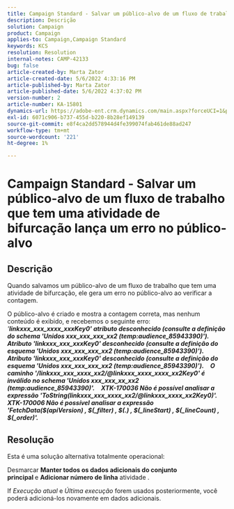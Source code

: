 ```yaml
---
title: Campaign Standard - Salvar um público-alvo de um fluxo de trabalho que tem uma atividade de bifurcação lança um erro no público-alvo
description: Descrição
solution: Campaign
product: Campaign
applies-to: Campaign,Campaign Standard
keywords: KCS
resolution: Resolution
internal-notes: CAMP-42133
bug: false
article-created-by: Marta Zator
article-created-date: 5/6/2022 4:33:16 PM
article-published-by: Marta Zator
article-published-date: 5/6/2022 4:37:02 PM
version-number: 2
article-number: KA-15801
dynamics-url: https://adobe-ent.crm.dynamics.com/main.aspx?forceUCI=1&pagetype=entityrecord&etn=knowledgearticle&id=286a3538-5acd-ec11-a7b5-6045bd00dbbc
exl-id: 6071c906-b737-455d-b220-8b28ef149139
source-git-commit: e8f4ca2dd578944d4fe399074fab461de88ad247
workflow-type: tm+mt
source-wordcount: '221'
ht-degree: 1%

---
```


# Campaign Standard - Salvar um público-alvo de um fluxo de trabalho que tem uma atividade de bifurcação lança um erro no público-alvo

## Descrição


Quando salvamos um público-alvo de um fluxo de trabalho que tem uma atividade de bifurcação, ele gera um erro no público-alvo ao verificar a contagem.

O público-alvo é criado e mostra a contagem correta, mas nenhum conteúdo é exibido, e recebemos o seguinte erro:
 
*&#39;<b>linkxxx_xxx_xxxx_xxxKey0&#39; atributo desconhecido (consulte a definição do schema &#39;Unidos xxx_xxx_xxx_xx2 (temp:audience_85943390)&#39;). Atributo &#39;linkxxx_xxx_xxxKey0&#39; desconhecido (consulte a definição do esquema &#39;Unidos xxx_xxx_xxx_xx2 (temp:audience_85943390)&#39;). Atributo &#39;linkxxx_xxx_xxxKey0&#39; desconhecido (consulte a definição do esquema &#39;Unidos xxx_xxx_xxx_xx2 (temp:audience_85943390)&#39;).</b>*
 <b>__</b> 
<b>*O caminho &#39;/linkxxx_xxx_xxxx_xx2/@linkxxx_xxxx_xxxx_xx2Key0&#39; é inválido no schema &#39;Unidos xxx_xxx_xx_xx2 (temp:audience_85943390)&#39;.</b>*
 <b>__</b> 
<b>*XTK-170036 Não é possível analisar a expressão &#39;ToString(linkxxx_xxx_xxxx_xx2/@linkxxx_xxxx_xx2Key0)&#39;. XTK-170006 Não é possível analisar a expressão &#39;FetchData($(apiVersion) , $(_filter) , $(.) , $(_lineStart) , $(_lineCount) , $(_order)&#39;.</b>*


## Resolução


Esta é uma solução alternativa totalmente operacional:

Desmarcar <b>Manter todos os dados adicionais do conjunto principal </b>e <b>Adicionar número de linha</b> atividade .

If *Execução atual* e *Última execução* forem usados posteriormente, você poderá adicioná-los novamente em dados adicionais.
